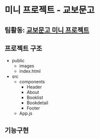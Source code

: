 # 미니 프로젝트 - 교보문고

## 팀활동: [교보문고 미니 프로젝트](https://www.notion.so/bbb3fc5260ff47eeb1d22eab83f352a6)

## 프로젝트 구조  
* public
  * images
  * index.html
* src
  * components
    * Header
    * About
    * Booklist
    * Bookdetail
    * Footer
  * App.js
    
## 기능구현
